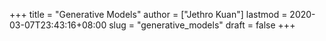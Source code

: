 +++
title = "Generative Models"
author = ["Jethro Kuan"]
lastmod = 2020-03-07T23:43:16+08:00
slug = "generative_models"
draft = false
+++
